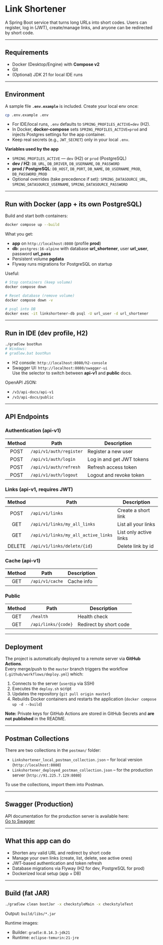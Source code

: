 # Link Shortener

A Spring Boot service that turns long URLs into short codes. Users can register, log in (JWT), create/manage links, and anyone can be redirected by short code.

---

## Requirements
- Docker (Desktop/Engine) with **Compose v2**
- Git
- (Optional) JDK 21 for local IDE runs

---

## Environment
A sample file **`.env.example`** is included. Create your local env once:
```bash
cp .env.example .env
```
- For IDE/local runs, `.env` defaults to `SPRING_PROFILES_ACTIVE=dev` (H2).
- In Docker, **docker-compose** sets `SPRING_PROFILES_ACTIVE=prod` and injects Postgres settings for the app container.
- Keep real secrets (e.g., `JWT_SECRET`) only in your local `.env`.

**Variables used by the app**
- `SPRING_PROFILES_ACTIVE` — `dev` (H2) or `prod` (PostgreSQL)
- **dev / H2**: `DB_URL`, `DB_DRIVER`, `DB_USERNAME`, `DB_PASSWORD`
- **prod / PostgreSQL**: `DB_HOST`, `DB_PORT`, `DB_NAME`, `DB_USERNAME_PROD`, `DB_PASSWORD_PROD`
- Optional overrides (take precedence if set): `SPRING_DATASOURCE_URL`, `SPRING_DATASOURCE_USERNAME`, `SPRING_DATASOURCE_PASSWORD`

---

## Run with Docker (app + its own PostgreSQL)
Build and start both containers:
```bash
docker compose up --build
```
What you get:
- **app** on `http://localhost:8080` (profile **prod**)
- **db**: `postgres:16-alpine` with database **url_shortener**, user **url_user**, password **url_pass**
- Persistent volume **pgdata**
- Flyway runs migrations for PostgreSQL on startup

Useful:
```bash
# Stop containers (keep volume)
docker compose down

# Reset database (remove volume)
docker compose down -v

# psql into DB
docker exec -it linkshortener-db psql -U url_user -d url_shortener
```

---

## Run in IDE (dev profile, H2)
```bash
./gradlew bootRun
# Windows:
# gradlew.bat bootRun
```
- H2 console: `http://localhost:8080/h2-console`
- Swagger UI: `http://localhost:8080/swagger-ui`  
  Use the selector to switch between **api-v1** and **public** docs.

OpenAPI JSON:
- `/v3/api-docs/api-v1`
- `/v3/api-docs/public`

---

## API Endpoints

### Authentication (api-v1)
| Method | Path                     | Description                 |
|:------:|--------------------------|-----------------------------|
| POST   | `/api/v1/auth/register`  | Register a new user         |
| POST   | `/api/v1/auth/login`     | Log in and get JWT tokens   |
| POST   | `/api/v1/auth/refresh`   | Refresh access token        |
| POST   | `/api/v1/auth/logout`    | Logout and revoke token     |

### Links (api-v1, requires JWT)
| Method | Path                                 | Description               |
|:------:|--------------------------------------|---------------------------|
| POST   | `/api/v1/links`                      | Create a short link       |
| GET    | `/api/v1/links/my_all_links`         | List all your links       |
| GET    | `/api/v1/links/my_all_active_links`  | List only active links    |
| DELETE | `/api/v1/links/delete/{id}`          | Delete link by id         |

### Cache (api-v1)
| Method | Path              | Description |
|:------:|-------------------|-------------|
| GET    | `/api/v1/cache`   | Cache info  |

### Public
| Method | Path                 | Description             |
|:------:|----------------------|-------------------------|
| GET    | `/health`            | Health check            |
| GET    | `/api/links/{code}`  | Redirect by short code  |

---
## Deployment

The project is automatically deployed to a remote server via **GitHub Actions**.  
Every merge/push to the `master` branch triggers the workflow (`.github/workflows/deploy.yml`) which:

1. Connects to the server (`user@ip` via SSH)
2. Executes the `deploy.sh` script
3. Updates the repository (`git pull origin master`)
4. Rebuilds Docker containers and restarts the application (`docker compose up -d --build`)

**Note:** Private keys for GitHub Actions are stored in GitHub Secrets and **are not published** in the README.

---

## Postman Collections

There are two collections in the `postman/` folder:

- `Linkshortener_local_postman_collection.json` – for local version (`http://localhost:8080`)
- `Linkshortener_deployed_postman_collection.json` – for the production server (`http://91.225.7.129:8080`)

To use the collections, import them into Postman.

---

## Swagger (Production)

API documentation for the production server is available here:  
[Go to Swagger](http://91.225.7.129:8080/swagger-ui/index.html)


---

## What this app can do
- Shorten any valid URL and redirect by short code
- Manage your own links (create, list, delete, see active ones)
- JWT-based authentication and token refresh
- Database migrations via Flyway (H2 for dev, PostgreSQL for prod)
- Dockerized local setup (app + DB)

---

## Build (fat JAR)
```bash
./gradlew clean bootJar -x checkstyleMain -x checkstyleTest
```
Output: `build/libs/*.jar`

Runtime images:
- Builder: `gradle:8.14.3-jdk21`
- Runtime: `eclipse-temurin:21-jre`
